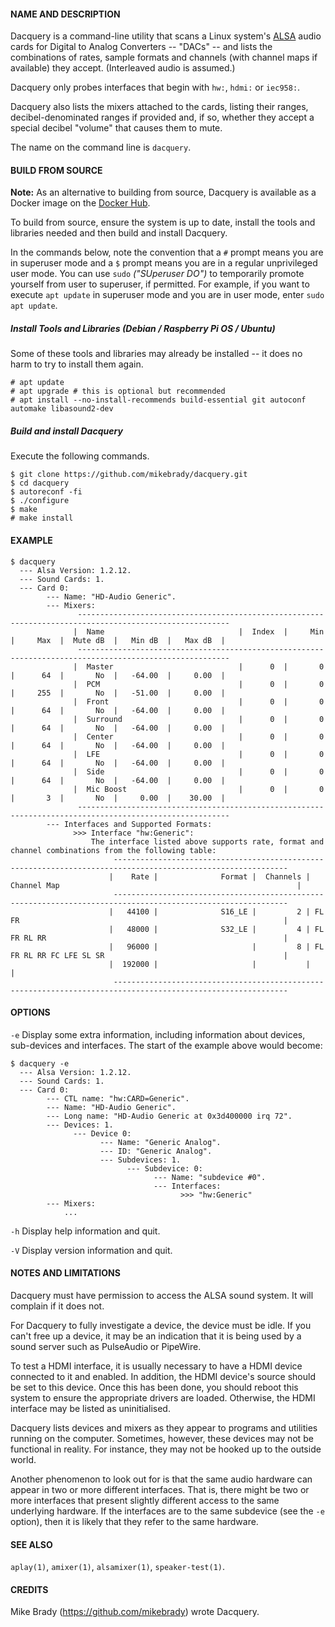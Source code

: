 #### NAME AND DESCRIPTION
Dacquery is a command-line utility that scans a Linux system's [ALSA](https://www.alsa-project.org/) audio cards for Digital to Analog Converters -- "DACs" -- and lists the combinations of rates, sample formats and channels
(with channel maps if available) they accept. (Interleaved audio is assumed.)

Dacquery only probes interfaces that begin with `hw:`, `hdmi:` or `iec958:`.

Dacquery also lists the mixers  attached to the cards, listing their ranges, decibel-denominated ranges if provided and, if so, whether they accept a special decibel "volume" that causes them to mute.

The name on the command line is `dacquery`.

#### BUILD FROM SOURCE
**Note:** As an alternative to building from source, Dacquery is available as a Docker image on the [Docker Hub](https://hub.docker.com/r/mikebrady/dacquery).

To build from source, ensure the system is up to date, install the tools and libraries needed and then build and install Dacquery.

In the commands below, note the convention that a `#` prompt means you are in superuser mode and a `$` prompt means you are in a regular unprivileged user mode. You can use `sudo` *("SUperuser DO")* to temporarily promote yourself from user to superuser, if permitted. For example, if you want to execute `apt update` in superuser mode and you are in user mode, enter `sudo apt update`.

##### Install Tools and Libraries (Debian / Raspberry Pi OS / Ubuntu)
Some of these tools and libraries may already be installed -- it does no harm to try to install them again.
```
# apt update
# apt upgrade # this is optional but recommended
# apt install --no-install-recommends build-essential git autoconf automake libasound2-dev
```
##### Build and install Dacquery
Execute the following commands.
```
$ git clone https://github.com/mikebrady/dacquery.git
$ cd dacquery
$ autoreconf -fi
$ ./configure
$ make
# make install
```

#### EXAMPLE

```
$ dacquery
  --- Alsa Version: 1.2.12.
  --- Sound Cards: 1.
  --- Card 0:
        --- Name: "HD-Audio Generic".
        --- Mixers:
               --------------------------------------------------------------------------------------------------------
              |  Name                              |  Index  |     Min  |     Max  |  Mute dB  |   Min dB  |   Max dB  |
               --------------------------------------------------------------------------------------------------------
              |  Master                            |      0  |       0  |      64  |       No  |   -64.00  |     0.00  |
              |  PCM                               |      0  |       0  |     255  |       No  |   -51.00  |     0.00  |
              |  Front                             |      0  |       0  |      64  |       No  |   -64.00  |     0.00  |
              |  Surround                          |      0  |       0  |      64  |       No  |   -64.00  |     0.00  |
              |  Center                            |      0  |       0  |      64  |       No  |   -64.00  |     0.00  |
              |  LFE                               |      0  |       0  |      64  |       No  |   -64.00  |     0.00  |
              |  Side                              |      0  |       0  |      64  |       No  |   -64.00  |     0.00  |
              |  Mic Boost                         |      0  |       0  |       3  |       No  |     0.00  |    30.00  |
               --------------------------------------------------------------------------------------------------------
        --- Interfaces and Supported Formats:
              >>> Interface "hw:Generic":
                  The interface listed above supports rate, format and channel combinations from the following table:
                       -------------------------------------------------------------------------------------------------------------
                      |    Rate |              Format |  Channels | Channel Map                                                     |
                       -------------------------------------------------------------------------------------------------------------
                      |   44100 |              S16_LE |         2 | FL FR                                                           |
                      |   48000 |              S32_LE |         4 | FL FR RL RR                                                     |
                      |   96000 |                     |         8 | FL FR RL RR FC LFE SL SR                                        |
                      |  192000 |                     |           |                                                                 |
                       -------------------------------------------------------------------------------------------------------------
```
#### OPTIONS
`-e` Display some extra information, including information about devices, sub-devices and interfaces. The start of the example above would become:
```
$ dacquery -e
  --- Alsa Version: 1.2.12.
  --- Sound Cards: 1.
  --- Card 0:
        --- CTL name: "hw:CARD=Generic".
        --- Name: "HD-Audio Generic".
        --- Long name: "HD-Audio Generic at 0x3d400000 irq 72".
        --- Devices: 1.
              --- Device 0:
                    --- Name: "Generic Analog".
                    --- ID: "Generic Analog".
                    --- Subdevices: 1.
                          --- Subdevice: 0:
                                --- Name: "subdevice #0".
                                --- Interfaces:
                                      >>> "hw:Generic"
        --- Mixers:
            ...
```

`-h` Display help information and quit.

`-V` Display version information and quit.

#### NOTES AND LIMITATIONS
Dacquery must have permission to access the ALSA sound system. It will complain if it does not.

For Dacquery to fully investigate a device, the device must be idle. If you can't free up a device, it may be an indication that it is being used by a sound server such as PulseAudio or PipeWire.

To test a HDMI interface, it is usually necessary to have a HDMI device connected to it and enabled. In addition, the HDMI device's source should be set to this device. Once this has been done, you should reboot this system to ensure the appropriate drivers are loaded. Otherwise, the HDMI interface may be listed as uninitialised.

Dacquery lists devices and mixers as they appear to programs and utilities running on the computer. Sometimes, however, these devices may not be functional in reality. For instance, they may not be hooked up to the outside world.

Another phenomenon to look out for is that the same audio hardware can appear in two or more different interfaces. That is, there might be two or more interfaces that present slightly different access to the same underlying hardware. If the interfaces are to the same subdevice (see the `-e` option), then it is likely that they refer to the same hardware.

#### SEE ALSO
`aplay(1)`, `amixer(1)`, `alsamixer(1)`, `speaker-test(1)`.

#### CREDITS
Mike Brady (https://github.com/mikebrady) wrote Dacquery.
